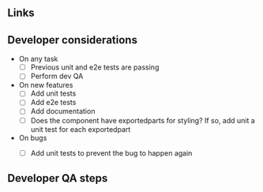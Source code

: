 <!--
Describe the rationale and use case for this pull request.  Provide any
background, examples, and images that provide further information to accurately
describe what it is that you are adding to the repo.  Add subsections as
necessary to organize and feel free to link and reference other PRs as
necessary, but also include them in the links section below as a quick
reference.

Keep code changes as short as possible and implementing a single feature/fix/refactoring, when possible
-->


Links
-----

<!--
**Examples**

* http://documentation.for/library/that/I/am/adding
* [relevant issue or pull_request](#123)
-->

Developer considerations
--------------

- On any task
  - [ ] Previous unit and e2e tests are passing
  - [ ] Perform dev QA
- On new features
  - [ ] Add unit tests
  - [ ] Add e2e tests
  - [ ] Add documentation
  - [ ] Does the component have exportedparts for styling? If so, add unit a unit test for each exportedpart
- On bugs
  - [ ] Add unit tests to prevent the bug to happen again


Developer QA steps
--------------------

<!--
If minor-moderate changes are made on endpoints covered by integration tests,
automated QA should provide sufficient test coverage. Check the test reports
[here](https://justifi-ai.atlassian.net/wiki/spaces/ENGINEERIN/pages/35782659/Test+Reports)
to see if your changes are covered. If implementing new features/endpoints or if
changes are interacting with a third-party service, most likely manual QA will be desired.

If there are any manual steps that you would like the reviewer(s) to take to
verify your changes, please describe in detail the steps to reproduce the
features added by the pull request, or the bug before and after the change.
-->

